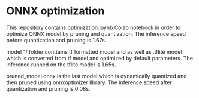 # ONNX optimization
This repository contains optimization.ipynb Colab notebook in order to optimize ONNX model by pruning and quantization.
The inference speed before quantization and pruning is 1.67s.

model_1/ folder conttains tf formatted model and as well as .tflite model which is converted from tf model and optimized by default parameters. The inference runned on the tflite model is 1.65s.

pruned_model.onnx is the last model which is dynamically quantized and then pruned using onnxoptimizer library. The inference speed after quantization and pruning is 0.08s.
